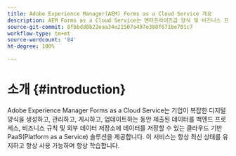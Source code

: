 ```yaml
---
title: Adobe Experience Manager(AEM) Forms as a Cloud Service 개요
description: AEM Forms as a Cloud Service는 엔터프라이즈급 양식 및 비즈니스 프로세스를 생성하고, 관리하고, 게시하기 위한 플랫폼입니다.
source-git-commit: 8fbbdd8b22eaa34e21507a497e388f671be701c7
workflow-type: tm+mt
source-wordcount: '84'
ht-degree: 100%

---
```



# 소개 {#introduction}

Adobe Experience Manager Forms as a Cloud Service는 기업이 복잡한 디지털 양식을 생성하고, 관리하고, 게시하고, 업데이트하는 동안 제출된 데이터를 백엔드 프로세스, 비즈니스 규칙 및 외부 데이터 저장소에 데이터를 저장할 수 있는 클라우드 기반 PaaS(Platform as a Service) 솔루션을 제공합니다. 이 서비스는 항상 최신 상태를 유지하고 항상 사용 가능하며 항상 학습합니다.